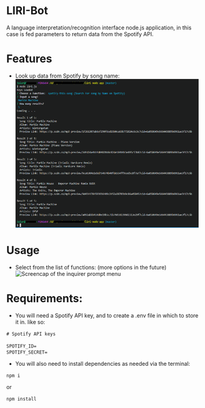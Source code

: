 # LIRI-Bot
A language interpretation/recognition interface node.js application, in this case is fed parameters to return data from the Spotify API.

# Features
- Look up data from Spotify by song name:
![Screencap of a completed Song Search](images/complete-program.png)

# Usage
- Select from the list of functions: (more options in the future)
![Screencap of the inquirer prompt menu](https://github.com/jolarios96/liri-node-app/edit/master/images/function-menu.png)
# Requirements:
- You will need a Spotify API key, and to create a .env file in which to store it in. like so:
```
# Spotify API keys

SPOTIFY_ID=
SPOTIFY_SECRET=
```
- You will also need to install dependencies as needed via the terminal:
```
npm i
```
or
```
npm install
```
